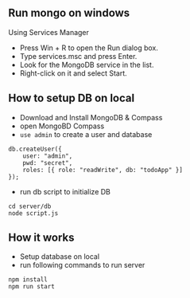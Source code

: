 ## Run mongo on windows

Using Services Manager

- Press Win + R to open the Run dialog box.
- Type services.msc and press Enter.
- Look for the MongoDB service in the list.
- Right-click on it and select Start.

## How to setup DB on local

- Download and Install MongoDB & Compass
- open MongoBD Compass
- `use admin` to create a user and database

```
db.createUser({
    user: "admin",
    pwd: "secret",
    roles: [{ role: "readWrite", db: "todoApp" }]
});
```

- run db script to initialize DB

```
cd server/db
node script.js
```

## How it works

- Setup database on local
- run following commands to run server

```
npm install
npm run start
```
